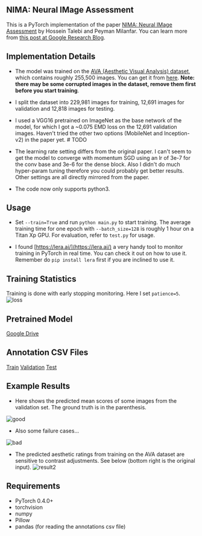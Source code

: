 ## NIMA: Neural IMage Assessment

This is a PyTorch implementation of the paper [NIMA: Neural IMage Assessment](https://arxiv.org/abs/1709.05424) by Hossein Talebi and Peyman Milanfar. You can learn more from [this post at Google Research Blog](https://research.googleblog.com/2017/12/introducing-nima-neural-image-assessment.html).

## Implementation Details

+ The model was trained on the [AVA (Aesthetic Visual Analysis) dataset](http://refbase.cvc.uab.es/files/MMP2012a.pdf), which contains roughly 255,500 images. You can get it from [here](https://github.com/mtobeiyf/ava_downloader). **Note: there may be some corrupted images in the dataset, remove them first before you start training**.

+ I split the dataset into 229,981 images for training, 12,691 images for validation and 12,818 images for testing.

+ I used a VGG16 pretrained on ImageNet as the base network of the model, for which I got a ~0.075 EMD loss on the 12,691 validation images. Haven't tried the other two options (MobileNet and Inception-v2) in the paper yet. # TODO

+ The learning rate setting differs from the original paper. I can't seem to get the model to converge with momentum SGD using an lr of 3e-7 for the conv base and 3e-6 for the dense block. Also I didn't do much hyper-param tuning therefore you could probably get better results. Other settings are all directly mirrored from the paper.

+ The code now only supports python3.

## Usage

+ Set ```--train=True``` and run ```python main.py``` to start training. The average training time for one epoch with ```--batch_size=128``` is roughly 1 hour on a Titan Xp GPU. For evaluation, refer to ```test.py``` for usage.

+ I found [https://lera.ai/](https://lera.ai/) a very handy tool to monitor training in PyTorch in real time. You can check it out on how to use it. Remember do ```pip install lera``` first if you are inclined to use it.

## Training Statistics

Training is done with early stopping monitoring. Here I set ```patience=5```.
![loss](https://i.ibb.co/p3srn3D/loss.png)

## Pretrained Model
[Google Drive](https://drive.google.com/file/d/1zRU3HhQDyv6KEPK1zBJS0vAWbNo7xRxS/view?usp=sharing)

## Annotation CSV Files
[Train](https://drive.google.com/file/d/1w313GtuqEBp0qqavdKSYHst-AAbQSTmq/view?usp=sharing) [Validation](https://drive.google.com/file/d/1GsrkIdn7Jcg--2y3iuuDqvEpc_6oV36w/view?usp=sharing) [Test](https://drive.google.com/file/d/17yvYHOc3CMq-04ZDri7BieXqwh2H633c/view?usp=sharing)

## Example Results

+ Here shows the predicted mean scores of some images from the validation set. The ground truth is in the parenthesis.

![good](https://i.ibb.co/SRxr09H/good.png)

+ Also some failure cases...

![bad](https://i.ibb.co/mcq6ztf/bad.png)

+ The predicted aesthetic ratings from training on the AVA dataset are sensitive to contrast adjustments. See below (bottom right is the original input).
![result2](https://image.ibb.co/i3zxwz/result_comp.jpg)

## Requirements

+ PyTorch 0.4.0+
+ torchvision
+ numpy
+ Pillow
+ pandas (for reading the annotations csv file)
